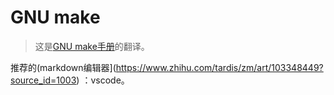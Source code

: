 # GNU make

> 这是[GNU make手册](https://www.gnu.org/software/make/manual/html_node/index.html)的翻译。

推荐的(markdown编辑器](https://www.zhihu.com/tardis/zm/art/103348449?source_id=1003) ：vscode。
